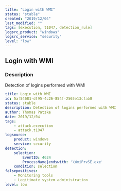 ```yaml
---
title: "Login with WMI"
status: "stable"
created: "2019/12/04"
last_modified: ""
tags: [execution, t1047, detection_rule]
logsrc_product: "windows"
logsrc_service: "security"
level: "low"
---
```


## Login with WMI

### Description

Detection of logins performed with WMI

```yml
title: Login with WMI
id: 5af54681-df95-4c26-854f-2565e13cfab0
status: stable
description: Detection of logins performed with WMI
author: Thomas Patzke
date: 2019/12/04
tags:
    - attack.execution
    - attack.t1047
logsource:
    product: windows
    service: security
detection:
    selection:
        EventID: 4624
        ProcessName|endswith: '\WmiPrvSE.exe'
    condition: selection
falsepositives:
    - Monitoring tools
    - Legitimate system administration
level: low

```
